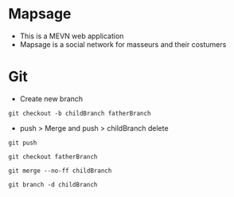 # Mapsage

* This is a MEVN web application 
* Mapsage is a social network for masseurs and their costumers 

# Git 

* Create new branch
```
git checkout -b childBranch fatherBranch
```

* push > Merge and push > childBranch delete
```
git push

git checkout fatherBranch

git merge --no-ff childBranch

git branch -d childBranch
```